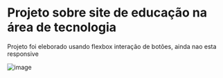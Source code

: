 <h1>Projeto sobre site de educação na área de tecnologia</h1>

<p>Projeto foi eleborado usando flexbox interação de botões, ainda nao esta responsive</p>

![image](https://github.com/user-attachments/assets/2e174d61-6aab-43fa-be08-7a5ca6d8aa0f)
